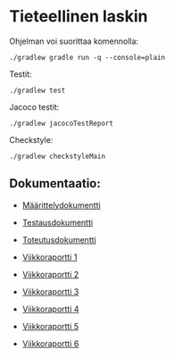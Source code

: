 # Tieteellinen laskin

Ohjelman voi suorittaa komennolla:

```
./gradlew gradle run -q --console=plain
```

Testit:
  
```
./gradlew test
```
Jacoco testit:

```
./gradlew jacocoTestReport
```

Checkstyle:

```
./gradlew checkstyleMain
```

## Dokumentaatio:

* [Määrittelydokumentti](https://github.com/murmurian/tiralabra2022/blob/main/dokumentaatio/maarittelydokumentti.md)
* [Testausdokumentti](https://github.com/murmurian/tiralabra2022/blob/main/dokumentaatio/testausdokumentti.md)
* [Toteutusdokumentti](https://github.com/murmurian/tiralabra2022/blob/main/dokumentaatio/toteutusdokumentti.md)

* [Viikkoraportti 1](https://github.com/murmurian/tiralabra2022/blob/main/dokumentaatio/Viikkoraportti1.md)
* [Viikkoraportti 2](https://github.com/murmurian/tiralabra2022/blob/main/dokumentaatio/Viikkoraportti2.md)
* [Viikkoraportti 3](https://github.com/murmurian/tiralabra2022/blob/main/dokumentaatio/Viikkoraportti3.md)
* [Viikkoraportti 4](https://github.com/murmurian/tiralabra2022/blob/main/dokumentaatio/Viikkoraportti4.md)
* [Viikkoraportti 5](https://github.com/murmurian/tiralabra2022/blob/main/dokumentaatio/Viikkoraportti5.md)
* [Viikkoraportti 6](https://github.com/murmurian/tiralabra2022/blob/main/dokumentaatio/Viikkoraportti6.md)
